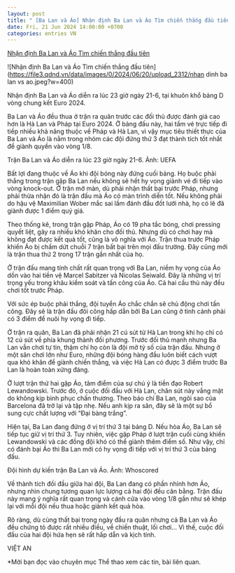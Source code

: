 ```yaml
---
layout: post
title: " [Ba Lan và Áo] Nhận định Ba Lan và Áo Tìm chiến thắng đầu tiên"
date: Fri, 21 Jun 2024 14:00:00 +0700
categories: entries VN
---
```

[Nhận định Ba Lan và Áo Tìm chiến thắng đầu tiên](https://www.qdnd.vn/the-thao/euro-2024/nhan-dinh-ba-lan-va-ao-tim-chien-thang-dau-tien-781947)

![Nhận định Ba Lan và Áo Tìm chiến thắng đầu tiên](https://file3.qdnd.vn/data/images/0/2024/06/20/upload_2312/nhan dinh ba lan vs ao.jpeg?w=400)

Nhận định Ba Lan và Áo diễn ra lúc 23 giờ ngày 21-6, tại khuôn khổ bảng D vòng chung kết Euro 2024.

Ba Lan và Áo đều thua ở trận ra quân trước các đối thủ được đánh giá cao hơn là Hà Lan và Pháp tại Euro 2024. Ở bảng đấu này, hai tấm vé trực tiếp đi tiếp nhiều khả năng thuộc về Pháp và Hà Lan, vì vậy mục tiêu thiết thực của Ba Lan và Áo là nằm trong nhóm các đội đứng thứ 3 đạt thành tích tốt nhất để giành quyền vào vòng 1/8.

Trận Ba Lan và Áo diễn ra lúc 23 giờ ngày 21-6. Ảnh: UEFA

Bất lợi đang thuộc về Áo khi đội bóng này đứng cuối bảng. Họ buộc phải thắng trong trận gặp Ba Lan nếu không sẽ hết hy vọng giành vé đi tiếp vào vòng knock-out. Ở trận mở màn, dù phải nhận thất bại trước Pháp, nhưng phải thừa nhận đó là trận đấu mà Áo có màn trình diễn tốt. Nếu không phải do hậu vệ Maximilian Wober mắc sai lầm đánh đầu đốt lưới nhà, họ có lẽ đã giành được 1 điểm quý giá.

Theo thống kê, trong trận gặp Pháp, Áo có 19 pha tắc bóng, chơi pressing quyết liệt, gây ra nhiều khó khăn cho đối thủ. Nhưng dù có chơi hay mà không đạt được kết quả tốt, cũng là vô nghĩa với Áo. Trận thua trước Pháp khiến Áo bị chấm dứt chuỗi 7 trận bất bại trên mọi đấu trường. Đây cũng mới là trận thua thứ 2 trong 17 trận gần nhất của họ.

Ở trận đấu mang tính chất rất quan trọng với Ba Lan, niềm hy vọng của Áo dồn vào hai tiền vệ Marcel Sabitzer và Nicolas Seiwald. Đây là những vị trí trọng yếu trong khâu kiểm soát và tấn công của Áo. Cả hai cầu thủ này đều chơi tốt trước Pháp.

Với sức ép buộc phải thắng, đội tuyển Áo chắc chắn sẽ chủ động chơi tấn công. Đây sẽ là trận đấu đôi công hấp dẫn bởi Ba Lan cũng ở tình cảnh phải có 3 điểm để nuôi hy vọng đi tiếp.

Ở trận ra quân, Ba Lan đã phải nhận 21 cú sút từ Hà Lan trong khi họ chỉ có 12 cú sút về phía khung thành đối phương. Trước đối thủ mạnh nhưng Ba Lan vẫn chơi tự tin, thậm chí họ còn là đội mở tỷ số của trận đấu. Nhưng ở một sân chơi lớn như Euro, những đội bóng hàng đầu luôn biết cách vượt qua khó khăn để giành chiến thắng, và việc Hà Lan có được 3 điểm trước Ba Lan là hoàn toàn xứng đáng.

Ở lượt trận thứ hai gặp Áo, tâm điểm của sự chú ý là tiền đạo Robert Lewandowski. Trước đó, ở cuộc đối đầu với Hà Lan, chân sút này vắng mặt do không kịp bình phục chấn thương. Theo báo chí Ba Lan, ngôi sao của Barcelona đã trở lại và tập nhẹ. Nếu anh kịp ra sân, đây sẽ là một sự bổ sung cực chất lượng với “Đại bàng trắng”.

Hiện tại, Ba Lan đang đứng ở vị trí thứ 3 tại bảng D. Nếu hòa Áo, Ba Lan sẽ tiếp tục giữ vị trí thứ 3. Tuy nhiên, việc gặp Pháp ở lượt trận cuối cùng khiến Lewandowski và các đồng đội khó có thể giành thêm điểm số. Như vậy, chỉ có đánh bại Áo thì Ba Lan mới có hy vọng đi tiếp với vị trí thứ 3 của bảng đấu.

Đội hình dự kiến trận Ba Lan và Áo. Ảnh: Whoscored

Về thành tích đối đầu giữa hai đội, Ba Lan đang có phần nhỉnh hơn Áo, nhưng nhìn chung tương quan lực lượng cả hai đội đều cân bằng. Trận đấu này mang ý nghĩa rất quan trọng và cánh cửa vào vòng 1/8 gần như sẽ khép lại với mỗi đội nếu thua hoặc giành kết quả hòa.

Rõ ràng, dù cùng thất bại trong ngày đầu ra quân nhưng cả Ba Lan và Áo đều chứng tỏ được rất nhiều điều, về chiến thuật, lối chơi… Vì thế, cuộc đối đầu của hai đội hứa hẹn sẽ rất hấp dẫn và kịch tính.

VIỆT AN

*Mời bạn đọc vào chuyên mục Thể thao xem các tin, bài liên quan.

